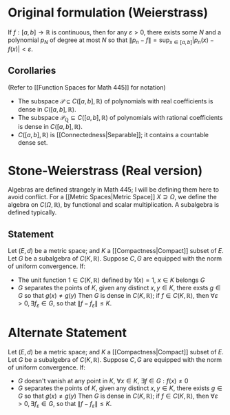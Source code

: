 # Original formulation (Weierstrass)
If $f:[a,b]\to \mathbb{R}$ is continuous, then for any $\varepsilon>0,$ there exists some $N$ and a polynomial $p_N$ of degree at most $N$ so that $\| p_n-f \|=\sup_{x\in[a,b]}|p_n(x)-f(x)|<\varepsilon$.
## Corollaries
(Refer to [[Function Spaces for Math 445]] for notation)
- The subspace $\mathcal{P}\subseteq C([a,b],\mathbb{R})$ of polynomials with real coefficients is dense in $C([a,b],\mathbb{R}).$
- The subspace $\mathcal{P}_\mathbb{Q}\subseteq C([a,b],\mathbb{R})$ of polynomials with rational coefficients is dense in $C([a,b],\mathbb{R}).$
- $C([a,b],\mathbb{R})$ is [[Connectedness|Separable]]; it contains a countable dense set.
# Stone-Weierstrass (Real version)
Algebras are defined strangely in Math 445; I will be defining them here to avoid conflict. 
For a [[Metric Spaces|Metric Space]] $X\supseteq\Omega$, we define the algebra on $C(\Omega,\mathbb{R})$, by functional and scalar multiplication. A subalgebra is defined typically.
## Statement
Let $(E,d)$ be a metric space; and $K$ a [[Compactness|Compact]] subset of $E$. Let $G$ be a subalgebra of $C(K,\mathbb{R})$. Suppose $C,G$ are equipped with the norm of uniform convergence. If:
- The unit function $1\in C(K,\mathbb{R})$ defined by $1(x)=1$, $x\in K$ belongs $G$
- $G$ separates the points of $K$, given any distinct $x,y\in K$, there exsts $g\in G$ so that $g(x)\neq g(y)$
Then $G$ is dense in $C(K,\mathbb{R})$; if $f\in C(K,\mathbb{R})$, then $\forall\varepsilon>0,\exists f_\varepsilon \in G$, so that $\| f-f_\varepsilon \|\leq K$.
# Alternate Statement
Let $(E,d)$ be a metric space; and $K$ a [[Compactness|Compact]] subset of $E$. Let $G$ be a subalgebra of $C(K,\mathbb{R})$. Suppose $C,G$ are equipped with the norm of uniform convergence. If:
- $G$ doesn't vanish at any point in $K$, $\forall x\in K$, $\exists f\in G: f(x)\neq 0$
- $G$ separates the points of $K$, given any distinct $x,y\in K$, there exists $g\in G$ so that $g(x)\neq g(y)$
Then $G$ is dense in $C(K,\mathbb{R})$; if $f\in C(K,\mathbb{R})$, then $\forall\varepsilon>0,\exists f_\varepsilon \in G$, so that $\| f-f_\varepsilon \|\leq K$.